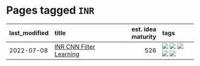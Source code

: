 # Pages tagged `INR`

|last_modified|title|est. idea maturity|tags
|:---|:---|---:|:---|
|2022-07-08|[INR CNN Filter Learning](../INR_CNN_filter_learning.md)|526|[![](https://img.shields.io/badge/tag-CNN-e54ba1)](../tags/CNN.md) [![](https://img.shields.io/badge/tag-INR-426a5f)](../tags/INR.md) [![](https://img.shields.io/badge/tag-deep_learning-e3b2c7)](../tags/deep_learning.md) [![](https://img.shields.io/badge/tag-experimental-aa21fc)](../tags/experimental.md) [![](https://img.shields.io/badge/tag-filter_learning-dafbc7)](../tags/filter_learning.md)|